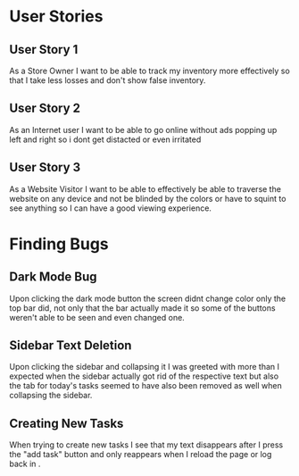 # User Stories

## User Story 1
As a Store Owner I want to be able to track my inventory more effectively so that I take less losses and don't show false inventory.

## User Story 2
As an Internet user I want to be able to go online without ads popping up left and right so i dont get distacted or even irritated

## User Story 3
As a Website Visitor I want to be able to effectively be able to traverse the website on any device and not be blinded by the colors or have to squint to see anything so I can have a good viewing experience.

# Finding Bugs

## Dark Mode Bug
Upon clicking the dark mode button the screen didnt change color only the top bar did, not only that the bar actually made it so some of the buttons weren't able to be seen and even changed one.

## Sidebar Text Deletion
Upon clicking the sidebar and collapsing it I was greeted with more than I expected when the sidebar actually got rid of the respective text but also the tab for today's tasks seemed to have also been removed as well when collapsing the sidebar.

## Creating New Tasks
When trying to create new tasks I see that my text disappears after I press the "add task" button and only reappears when I reload the page or log back in .